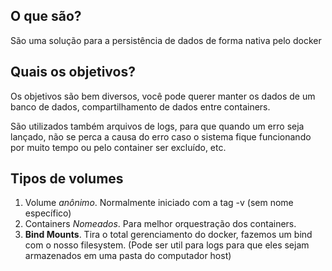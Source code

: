 
## O que são?
São uma solução para a persistência de dados de forma nativa pelo docker
## Quais os objetivos?
Os objetivos são bem diversos, você pode querer manter os dados de um banco de dados, compartilhamento de dados entre containers. 

São utilizados também arquivos de logs, para que quando um erro seja lançado, não se perca a causa do erro caso o sistema fique funcionando por muito tempo ou pelo container ser excluído, etc.

## Tipos de volumes
1. Volume *anônimo*. Normalmente iniciado com a tag -v (sem nome específico)
2. Containers *Nomeados*. Para melhor orquestração dos containers.
3.  **Bind Mounts**.  Tira o total gerenciamento do docker, fazemos um bind com o nosso filesystem. (Pode ser util para logs para que eles sejam armazenados em uma pasta do computador host)

